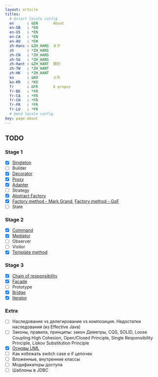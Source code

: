 ```yaml
---
layout: article
titles:
  # @start locale config
  en      : &EN       About
  en-GB   : *EN
  en-US   : *EN
  en-CA   : *EN
  en-AU   : *EN
  zh-Hans : &ZH_HANS  关于
  zh      : *ZH_HANS
  zh-CN   : *ZH_HANS
  zh-SG   : *ZH_HANS
  zh-Hant : &ZH_HANT  關於
  zh-TW   : *ZH_HANT
  zh-HK   : *ZH_HANT
  ko      : &KO       소개
  ko-KR   : *KO
  fr      : &FR       À propos
  fr-BE   : *FR
  fr-CA   : *FR
  fr-CH   : *FR
  fr-FR   : *FR
  fr-LU   : *FR
  # @end locale config
key: page-about
---
```


## TODO
### Stage 1
- [x] [Singleton](/2021/01/30/singleton.html)
- [ ] Builder
- [x] [Decorator](/2021/05/05/decorator.html)
- [x] [Proxy](/2021/04/26/proxy.html)
- [x] [Adapter](/2021/01/24/adapter.html)
- [ ] Strategy
- [x] [Abstract Factory](/2021/02/23/abstract-factory.html)
- [x] [Factory method - Mark Grand](/2021/02/28/factory-method-mark-grand.html), [Factory method - GoF](/2021/03/01/factory-method-gof.html)
- [ ] State
### Stage 2
- [x] [Command](/2021/06/06/command.html)
- [x] [Mediator](/2021/06/20/mediator.html)
- [ ] Observer
- [ ] Visitor
- [x] [Template method](/2021/01/26/template-method.html)
### Stage 3
- [x] [Chain of responsibility](/2021/05/24/chain-of-responsibility.html)
- [x] [Facade](/2021/04/11/facade.html)
- [ ] Prototype
- [x] [Bridge](/2021/03/21/bridge.html)
- [x] [Iterator](/2021/04/28/iterator.html)
### Extra
- [ ] Наследование vs делегирование vs композиция. Недостатки наследования (из Effective Java)
- [ ] Законы, правила, принципы: закон Деметры, CQS, SOLID, Loose Coupling High Cohesion, Open/Closed Principle, Single Responsibility Principle, Liskov Substitution Principle
- [x] [Основы UML](/2021/01/23/uml-associations.html)
- [ ] Как избежать switch case и if цепочек
- [ ] Вложенные, внутренние классы
- [ ] Модификаторы доступа
- [ ] Шаблоны в JDBC
